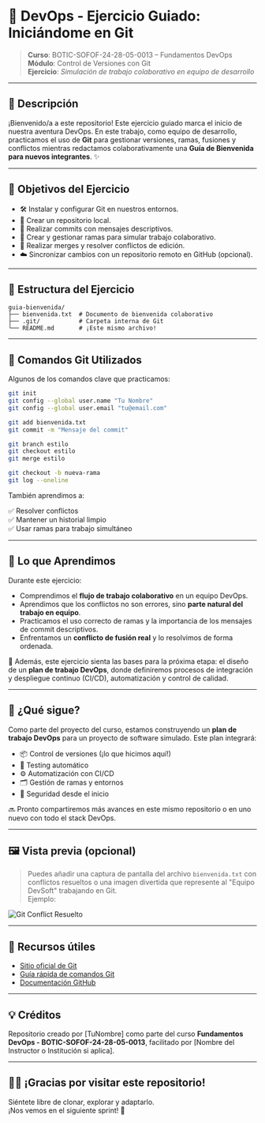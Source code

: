 # 🚀 DevOps - Ejercicio Guiado: Iniciándome en Git

> **Curso**: BOTIC-SOFOF-24-28-05-0013 – Fundamentos DevOps  
> **Módulo**: Control de Versiones con Git  
> **Ejercicio**: _Simulación de trabajo colaborativo en equipo de desarrollo_

---

## 📘 Descripción

¡Bienvenido/a a este repositorio! Este ejercicio guiado marca el inicio de nuestra aventura DevOps. En este trabajo, como equipo de desarrollo, practicamos el uso de **Git** para gestionar versiones, ramas, fusiones y conflictos mientras redactamos colaborativamente una **Guía de Bienvenida para nuevos integrantes**. ✨

---

## 🎯 Objetivos del Ejercicio

- 🛠️ Instalar y configurar Git en nuestros entornos.
- 📁 Crear un repositorio local.
- 💬 Realizar commits con mensajes descriptivos.
- 🌿 Crear y gestionar ramas para simular trabajo colaborativo.
- 🔀 Realizar merges y resolver conflictos de edición.
- ☁️ Sincronizar cambios con un repositorio remoto en GitHub (opcional).

---

## 🧩 Estructura del Ejercicio

```
guia-bienvenida/
├── bienvenida.txt  # Documento de bienvenida colaborativo
├── .git/           # Carpeta interna de Git
└── README.md       # ¡Este mismo archivo!
```

---

## 🧪 Comandos Git Utilizados

Algunos de los comandos clave que practicamos:

```bash
git init
git config --global user.name "Tu Nombre"
git config --global user.email "tu@email.com"

git add bienvenida.txt
git commit -m "Mensaje del commit"

git branch estilo
git checkout estilo
git merge estilo

git checkout -b nueva-rama
git log --oneline
```

También aprendimos a:

✅ Resolver conflictos  
✅ Mantener un historial limpio  
✅ Usar ramas para trabajo simultáneo

---

## 🧠 Lo que Aprendimos

Durante este ejercicio:

- Comprendimos el **flujo de trabajo colaborativo** en un equipo DevOps.
- Aprendimos que los conflictos no son errores, sino **parte natural del trabajo en equipo**.
- Practicamos el uso correcto de ramas y la importancia de los mensajes de commit descriptivos.
- Enfrentamos un **conflicto de fusión real** y lo resolvimos de forma ordenada.

🧩 Además, este ejercicio sienta las bases para la próxima etapa: el diseño de un **plan de trabajo DevOps**, donde definiremos procesos de integración y despliegue continuo (CI/CD), automatización y control de calidad.

---

## 🧭 ¿Qué sigue?

Como parte del proyecto del curso, estamos construyendo un **plan de trabajo DevOps** para un proyecto de software simulado. Este plan integrará:

- 📦 Control de versiones (¡lo que hicimos aquí!)
- 🧪 Testing automático
- ⚙️ Automatización con CI/CD
- 🗂️ Gestión de ramas y entornos
- 🔐 Seguridad desde el inicio

🔜 Pronto compartiremos más avances en este mismo repositorio o en uno nuevo con todo el stack DevOps.

---

## 🖼️ Vista previa (opcional)

> Puedes añadir una captura de pantalla del archivo `bienvenida.txt` con conflictos resueltos o una imagen divertida que represente al "Equipo DevSoft" trabajando en Git.  
> Ejemplo:

![Git Conflict Resuelto](https://upload.wikimedia.org/wikipedia/commons/thumb/e/e0/Git-logo.svg/2880px-Git-logo.svg.png)

---

## 📎 Recursos útiles

- [Sitio oficial de Git](https://git-scm.com/)
- [Guía rápida de comandos Git](https://education.github.com/git-cheat-sheet-education.pdf)
- [Documentación GitHub](https://docs.github.com/es)

---

## 💡 Créditos

Repositorio creado por [TuNombre] como parte del curso **Fundamentos DevOps - BOTIC-SOFOF-24-28-05-0013**, facilitado por [Nombre del Instructor o Institución si aplica].

---

## 🧑‍💻 ¡Gracias por visitar este repositorio!

Siéntete libre de clonar, explorar y adaptarlo.  
¡Nos vemos en el siguiente sprint! 🚀
